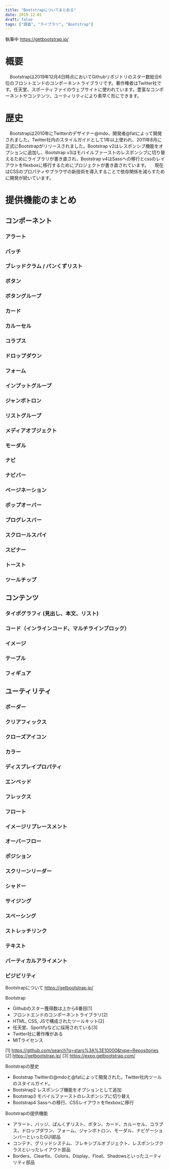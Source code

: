 ```yaml
---
title: "Bootstrapについてまとめる"
date: 2019-12-01
draft: false
tags: ["調査", "ライブラリ", "Bootstrap"]
---
```


執筆中
https://getbootstrap.jp/

# 概要

　Bootstrapは2019年12月4日時点においてGithubリポジトリのスター数総合6位のフロントエンドのコンポーネントライブラリです。著作権者はTwitter社です。任天堂、スポーティファイのウェブサイトに使われています。豊富なコンポーネントやコンテンツ、ユーティリティにより素早く形にできます。

# 歴史

　Bootstrapは2010年にTwitterのデザイナー@mdo、開発者@fatによって開発されました。Twitter社内のスタイルガイドとして1年以上使われ、2011年8月に正式にBootstrapがリリースされました。Bootstrap v2はレスポンシブ機能をオプションに追加し、Bootstrap v3はモバイルファーストのレスポンシブに切り替えるためにライブラリが書き直され、Bootstrap v4はSassへの移行とcssのレイアウトをflexboxに移行するためにプロジェクトが書き直されています。
　現在はCSSのプロパティやブラウザの新技術を導入することで依存関係を減らすために開発が続いています。

# 提供機能のまとめ

## コンポーネント

### アラート
### バッチ
### ブレッドクラム / パンくずリスト
### ボタン
### ボタングループ
### カード
### カルーセル
### コラプス
### ドロップダウン
### フォーム
### インプットグループ
### ジャンボトロン
### リストグループ
### メディアオブジェクト
### モーダル
### ナビ
### ナビバー
### ページネーション
### ポップオーバー
### プログレスバー
### スクロールスパイ
### スピナー
### トースト
### ツールチップ

## コンテンツ

### タイポグラフィ (見出し、本文、リスト)
### コード（インラインコード、マルチラインブロック）
### イメージ
### テーブル
### フィギュア

## ユーティリティ

### ボーダー
### クリアフィックス
### クローズアイコン
### カラー
### ディスプレイプロパティ
### エンベッド
### フレックス
### フロート
### イメージリプレースメント
### オーバーフロー
### ポジション
### スクリーンリーダー
### シャドー
### サイジング
### スペーシング
### ストレッチリンク
### テキスト
### バーティカルアライメント
### ビジビリティ






Bootstrapについて
https://getbootstrap.jp/

Bootstrap
- Githubのスター獲得数は上から6番目[1]
- フロントエンドのコンポーネントライブラリ[2]
- HTML, CSS, JSで構成されたツールキット[2]
- 任天堂、Sportifyなどに採用されている[3]
- Twitter社に著作権がある
- MITライセンス

[1] https://github.com/search?q=stars%3A%3E10000&type=Repositories
[2] https://getbootstrap.jp/
[3] https://expo.getbootstrap.com/


Bootstrapの歴史
- Bootstrap Twitterの@mdoと@fatによって開発された。Twitter社内ツールのスタイルガイド。
- Bootstrap2 レスポンシブ機能をオプションとして追加
- Bootstrap3 モバイルファーストのレスポンシブに切り替え
- Bootstrap4 Sassへの移行、CSSレイアウトをflexboxに移行



Bootstrapの提供機能
- アラート、バッジ、ぱんくずリスト、ボタン、カード、カルーセル、コラプス、ドロップダウン、フォーム、ジャンボトロン、モーダル、ナビゲーションバーといったGUI部品
- コンテナ、グリッドシステム、フレキシブルオブジェクト、レスポンシブクラスといったレイアウト部品
- Borders、Clearfix、Colors、Display、Float、Shadowsといったユーティリティ部品


